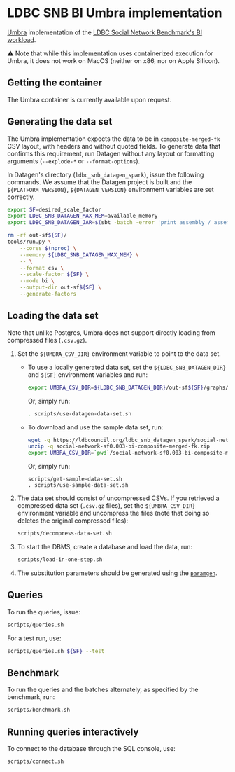 # LDBC SNB BI Umbra implementation

[Umbra](https://umbra-db.com/) implementation of the [LDBC Social Network Benchmark's BI workload](https://github.com/ldbc/ldbc_snb_docs).

:warning: Note that while this implementation uses containerized execution for Umbra, it does not work on MacOS (neither on x86, nor on Apple Silicon).

## Getting the container

The Umbra container is currently available upon request.

## Generating the data set

The Umbra implementation expects the data to be in `composite-merged-fk` CSV layout, with headers and without quoted fields.
To generate data that confirms this requirement, run Datagen without any layout or formatting arguments (`--explode-*` or `--format-options`).

In Datagen's directory (`ldbc_snb_datagen_spark`), issue the following commands. We assume that the Datagen project is built and the `${PLATFORM_VERSION}`, `${DATAGEN_VERSION}` environment variables are set correctly.

```bash
export SF=desired_scale_factor
export LDBC_SNB_DATAGEN_MAX_MEM=available_memory
export LDBC_SNB_DATAGEN_JAR=$(sbt -batch -error 'print assembly / assemblyOutputPath')
```

```bash
rm -rf out-sf${SF}/
tools/run.py \
    --cores $(nproc) \
    --memory ${LDBC_SNB_DATAGEN_MAX_MEM} \
    -- \
    --format csv \
    --scale-factor ${SF} \
    --mode bi \
    --output-dir out-sf${SF} \
    --generate-factors
```

## Loading the data set

Note that unlike Postgres, Umbra does not support directly loading from compressed files (`.csv.gz`).

1. Set the `${UMBRA_CSV_DIR}` environment variable to point to the data set.

    * To use a locally generated data set, set the `${LDBC_SNB_DATAGEN_DIR}` and `${SF}` environment variables and run:

        ```bash
        export UMBRA_CSV_DIR=${LDBC_SNB_DATAGEN_DIR}/out-sf${SF}/graphs/csv/bi/composite-merged-fk/
        ```

        Or, simply run:

        ```bash
        . scripts/use-datagen-data-set.sh
        ```

    * To download and use the sample data set, run:

        ```bash
        wget -q https://ldbcouncil.org/ldbc_snb_datagen_spark/social-network-sf0.003-bi-composite-merged-fk.zip
        unzip -q social-network-sf0.003-bi-composite-merged-fk.zip
        export UMBRA_CSV_DIR=`pwd`/social-network-sf0.003-bi-composite-merged-fk/graphs/csv/bi/composite-merged-fk/
        ```

        Or, simply run:

        ```
        scripts/get-sample-data-set.sh
        . scripts/use-sample-data-set.sh
        ```

1. The data set should consist of uncompressed CSVs. If you retrieved a compressed data set (`.csv.gz` files), set the `${UMBRA_CSV_DIR}` environment variable and uncompress the files (note that doing so deletes the original compressed files):

    ```bash
    scripts/decompress-data-set.sh
    ```

1. To start the DBMS, create a database and load the data, run:

    ```bash
    scripts/load-in-one-step.sh
    ```

1. The substitution parameters should be generated using the [`paramgen`](../paramgen).

## Queries

To run the queries, issue:

```bash
scripts/queries.sh
```

For a test run, use:

```bash
scripts/queries.sh ${SF} --test
```

## Benchmark

To run the queries and the batches alternately, as specified by the benchmark, run:

```bash
scripts/benchmark.sh
```

## Running queries interactively

To connect to the database through the SQL console, use:

```bash
scripts/connect.sh
```
